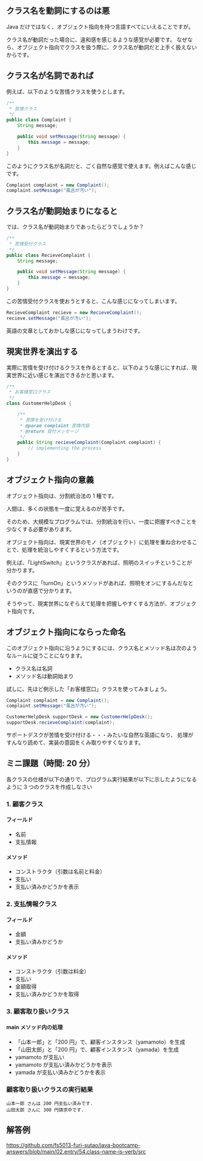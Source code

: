 ## クラス名を動詞にするのは悪

Java だけではなく、オブジェクト指向を持つ言語すべてにいえることですが。

クラス名が動詞だった場合に、違和感を感じるような感覚が必要です。
なぜなら、オブジェクト指向でクラスを扱う際に、クラス名が動詞だと上手く扱えないからです。

## クラス名が名詞であれば

例えば、以下のような苦情クラスを使うとします。

```java
/**
 * 苦情クラス
 */
public class Complaint {
    String message;

    public void setMessage(String message) {
        this.message = message;
    }
}
```

このようにクラス名が名詞だと、ごく自然な感覚で使えます。例えばこんな感じです。

```java
Complaint complaint = new Complaint();
complaint.setMessage("風呂が汚い");
```

## クラス名が動詞始まりになると

では、クラス名が動詞始まりであったらどうでしょうか？

```java
/**
 * 苦情受付クラス
 */
public class RecieveComplaint {
    String message;

    public void setMessage(String message) {
        this.message = message;
    }
}
```

この苦情受付クラスを使おうとすると、こんな感じになってしまいます。

```java
RecieveComplaint recieve = new RecieveComplaint();
recieve.setMessage("風呂が汚い");
```

英語の文章としておかしな感じになってしまうわけです。

## 現実世界を演出する

実際に苦情を受け付けるクラスを作るとすると、以下のような感じにすれば、現実世界に近い感じを演出できるかと思います。

```java
/**
 * お客様窓口クラス
 */
class CustomerHelpDesk {

    /**
     * 苦情を受け付ける
     * @param complaint 苦情内容
     * @return 受付メッセージ
     */
    public String recieveComplaint(Complaint complaint) {
        // implementing the process
    }
}
```

## オブジェクト指向の意義

オブジェクト指向は、分割統治法の 1 種です。

人間は、多くの状態を一度に覚えるのが苦手です。

そのため、大規模なプログラムでは、分割統治を行い、一度に把握すべきことを少なくする必要があります。

オブジェクト指向は、現実世界のモノ（オブジェクト）に処理を重ね合わせることで、処理を統治しやすくするという方法です。

例えば、「LightSwitch」というクラスがあれば、照明のスイッチということが分かります。

そのクラスに「turnOn」というメソッドがあれば、照明をオンにするんだなというのが直感で分かります。

そうやって、現実世界になぞらえて処理を把握しやすくする方法が、オブジェクト指向です。

## オブジェクト指向にならった命名

このオブジェクト指向に沿うようにするには、クラス名とメソッド名は次のようなルールに従うことになります。

- クラス名は名詞
- メソッド名は動詞始まり

試しに、先ほど例示した「お客様窓口」クラスを使ってみましょう。

```java
Complaint complaint = new Complaint();
complaint.setMessage("風呂が汚い");

CustomerHelpDesk supportDesk = new CustomerHelpDesk();
supportDesk.recieveComplaint(complaint);
```

サポートデスクが苦情を受け付ける・・・みたいな自然な英語になり、
処理がすんなり読めて、実装の意図をくみ取りやすくなります。

## ミニ課題（時間: 20 分）

各クラスの仕様が以下の通りで、プログラム実行結果が以下に示したようになるように 3 つのクラスを作成しなさい

### 1. 顧客クラス

#### フィールド

- 名前
- 支払情報

#### メソッド

- コンストラクタ（引数は名前と料金）
- 支払い
- 支払い済みかどうかを表示

### 2. 支払情報クラス

#### フィールド

- 金額
- 支払い済みかどうか

#### メソッド

- コンストラクタ（引数は料金）
- 支払い
- 金額取得
- 支払い済みかどうかを取得

### 3. 顧客取り扱いクラス

#### main メソッド内の処理

- 「山本一郎」と「200 円」で、顧客インスタンス（yamamoto）を生成
- 「山田太郎」と「200 円」で、顧客インスタンス（yamada）を生成
- yamamoto が支払い
- yamamoto が支払い済みかどうかを表示
- yamada が支払い済みかどうかを表示

### 顧客取り扱いクラスの実行結果

```
山本一郎 さんは 200 円支払い済みです.
山田太郎 さんに 300 円請求中です.
```

## 解答例

https://github.com/fs5013-furi-sutao/java-bootcamp-answers/blob/main/02.entry/54.class-name-is-verb/src
